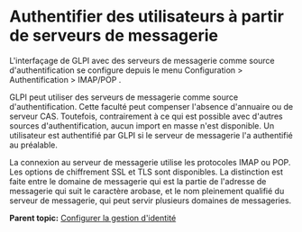 Authentifier des utilisateurs à partir de serveurs de messagerie
================================================================

L'interfaçage de GLPI avec des serveurs de messagerie comme source
d'authentification se configure depuis le menu Configuration \>
Authentification \> IMAP/POP .

GLPI peut utiliser des serveurs de messagerie comme source
d'authentification. Cette faculté peut compenser l'absence d'annuaire ou
de serveur CAS. Toutefois, contrairement à ce qui est possible avec
d'autres sources d'authentification, aucun import en masse n'est
disponible. Un utilisateur est authentifié par GLPI si le serveur de
messagerie l'a authentifié au préalable.

La connexion au serveur de messagerie utilise les protocoles IMAP ou
POP. Les options de chiffrement SSL et TLS sont disponibles. La
distinction est faite entre le domaine de messagerie qui est la partie
de l'adresse de messagerie qui suit le caractère arobase, et le nom
pleinement qualifié du serveur de messagerie, qui peut servir plusieurs
domaines de messageries.

**Parent topic:** [Configurer la gestion
d'identité](../glpi/config_auth.html "La manière dont GLPI gère l'authentification et les informations personnelles des utilisateurs se configure depuis le menu Configuration > Authentification.")
